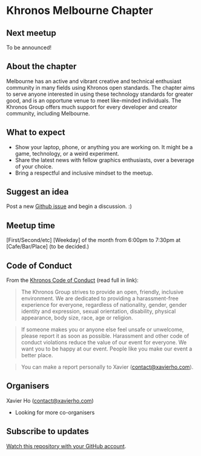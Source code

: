 # Khronos Melbourne Chapter

## Next meetup

To be announced!

## About the chapter

Melbourne has an active and vibrant creative and technical enthusiast community in many fields using Khronos open standards. The chapter aims to serve anyone interested in using these technology standards for greater good, and is an opportune venue to meet like-minded individuals. The Khronos Group offers much support for every developer and creator community, including Melbourne.

## What to expect

 * Show your laptop, phone, or anything you are working on. It might be a game, technology, or a weird experiment.
 * Share the latest news with fellow graphics enthusiasts, over a beverage of your choice.
 * Bring a respectful and inclusive mindset to the meetup.

## Suggest an idea

Post a new [Github issue](https://github.com/khronos-melbourne-chapter/khronos-melbourne-chapter.github.io/issues) and begin a discussion. :)

## Meetup time

[First/Second/etc] [Weekday] of the month from 6:00pm to 7:30pm at [Cafe/Bar/Place] (to be decided.)

## Code of Conduct

From the [Khronos Code of Conduct](https://www.khronos.org/news/events/code-of-conduct) (read full in link):

> The Khronos Group strives to provide an open, friendly, inclusive environment. We are dedicated to providing a harassment-free experience for everyone, regardless of nationality, gender, gender identity and expression, sexual orientation, disability, physical appearance, body size, race, age or religion.

> If someone makes you or anyone else feel unsafe or unwelcome, please report it as soon as possible. Harassment and other code of conduct violations reduce the value of our event for everyone. We want you to be happy at our event. People like you make our event a better place.

> You can make a report personally to Xavier (contact@xavierho.com).

## Organisers

Xavier Ho (contact@xavierho.com)
 - Looking for more co-organisers

## Subscribe to updates

[Watch this repository with your GitHub account](https://github.com/khronos-melbourne-chapter/khronos-melbourne-chapter.github.io/subscription).

